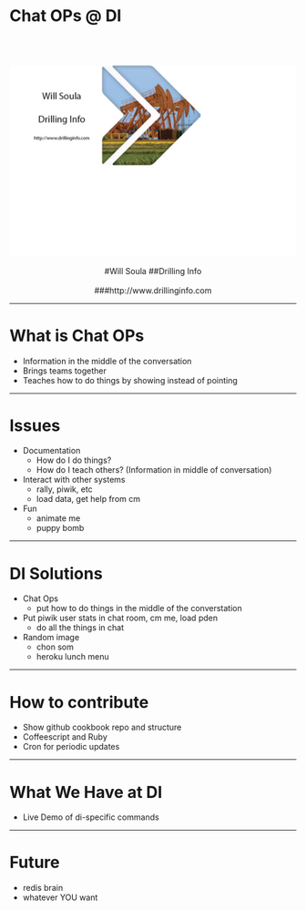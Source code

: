 # Chat OPs @ DI
<br><br><br>
![right](kaa-theme/images/intro-slide3.jpg)
<center>
#Will Soula
##Drilling Info<br><br>
###http://www.drillinginfo.com<br>
</center>

---

# What is Chat OPs

* Information in the middle of the conversation
* Brings teams together
* Teaches how to do things by showing instead of pointing

---

# Issues

* Documentation
    * How do I do things?
    * How do I teach others?  (Information in middle of conversation)
* Interact with other systems
    * rally, piwik, etc
    * load data, get help from cm
* Fun
    * animate me
    * puppy bomb

---

# DI Solutions

* Chat Ops
    * put how to do things in the middle of the converstation
* Put piwik user stats in chat room, cm me, load pden
    * do all the things in chat
* Random image
    * chon som
    * heroku lunch menu

---

# How to contribute

* Show github cookbook repo and structure
* Coffeescript and Ruby
* Cron for periodic updates

---

# What We Have at DI

* Live Demo of di-specific commands

---

# Future

* redis brain
* whatever YOU want
